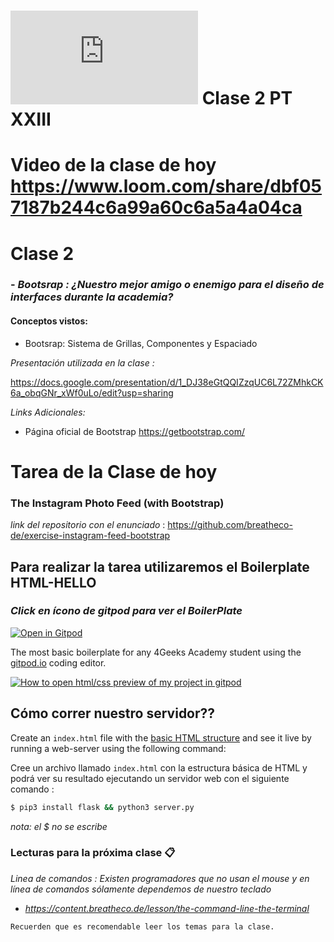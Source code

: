 # ![4Geeks Logo](http://assets.breatheco.de/apis/img/images.php?blob&random&cat=icon&tags=4geeks,16) Clase 2 PT XXIII
# Video de la clase de hoy https://www.loom.com/share/dbf057187b244c6a99a60c6a5a4a04ca

# Clase 2

### - _Bootsrap : ¿Nuestro mejor amigo o enemigo para el diseño de interfaces durante la academia?_

#### Conceptos vistos:
- Bootsrap: Sistema de Grillas, Componentes y Espaciado

_Presentación utilizada en la clase :_

https://docs.google.com/presentation/d/1_DJ38eGtQQIZzqUC6L72ZMhkCK6a_obqGNr_xWf0uLo/edit?usp=sharing

_Links Adicionales:_

+ Página oficial de Bootstrap https://getbootstrap.com/

# Tarea de la Clase de hoy
### The Instagram Photo Feed (with Bootstrap)
_link del repositorio con el enunciado_ : https://github.com/breatheco-de/exercise-instagram-feed-bootstrap
## Para realizar la tarea utilizaremos el Boilerplate HTML-HELLO 
### _Click en ícono de gitpod para ver el BoilerPlate_
[![Open in Gitpod ](https://gitpod.io/button/open-in-gitpod.svg)](https://gitpod.io#https://github.com/4GeeksAcademy/html-hello.git)

The most basic boilerplate for any 4Geeks Academy student using the [gitpod.io](gitpod.io) coding editor.

[![How to open html/css preview of my project in gitpod](https://github.com/4GeeksAcademy/Templates-Boilerplates/blob/master/assets/hello-html-intro.png?raw=true)](https://youtu.be/dfbDCMu_p-0)

##  Cómo correr nuestro servidor??

Create an `index.html` file with the [basic HTML structure](http://content.breatheco.de/lesson/what-is-html-learn-html#page-structure) and see it live by running a web-server using the following command:

Cree un archivo llamado `index.html` con la estructura básica de HTML y podrá ver su resultado ejecutando un servidor web  con el siguiente comando :

```sh
$ pip3 install flask && python3 server.py
```
_nota: el $ no se escribe_



### Lecturas para la próxima clase 📋
  _Linea de comandos : Existen programadores que no usan el mouse y en línea de comandos sólamente dependemos de nuestro teclado_
+ _https://content.breatheco.de/lesson/the-command-line-the-terminal_

```
Recuerden que es recomendable leer los temas para la clase.
```
